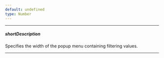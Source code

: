 ```yaml
---
default: undefined
type: Number
---
```

---
##### shortDescription
Specifies the width of the popup menu containing filtering values.

---

